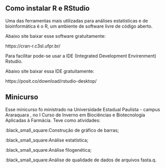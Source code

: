 

## <strong> Como instalar R e RStudio </strong>
<p> Uma das ferramentas mais utilizadas para análises estatísticas e de bioinformática é o R, um ambiente de software livre de código aberto.</p>
<p>Abaixo site baixar esse software gratuitamente:</p>
<p>https://cran-r.c3sl.ufpr.br/</p>
<p>Para facilitar pode-se usar a IDE (Integrated Development Envirenment) Rstudio. </p>
<p>Abaixo site baixar essa IDE gratuitamente:</p>
<p>https://posit.co/download/rstudio-desktop/ </p>

## <strong> Minicurso </strong>

Esse minicurso fo ministrado na Universidade Estadual Paulista - campus Araraquara , no  I Curso de Inverno em Biociências e Biotecnologia Aplicadas à Farmácia. 
Teve como atividades:

<p>:black_small_square:Construção de gráfico de barras; </p>
<p>:black_small_square:Análise estatística; </p>
<p>:black_small_square:Análise filogenética;</p>
<p>:black_small_square:Análise de qualidade de dados de arquivos fasta.q.</p>
